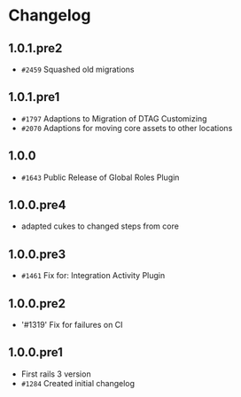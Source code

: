 # Changelog

## 1.0.1.pre2

* `#2459` Squashed old migrations

## 1.0.1.pre1

* `#1797` Adaptions to Migration of DTAG Customizing
* `#2070` Adaptions for moving core assets to other locations

## 1.0.0

* `#1643` Public Release of Global Roles Plugin

## 1.0.0.pre4

* adapted cukes to changed steps from core

## 1.0.0.pre3

* `#1461` Fix for: Integration Activity Plugin

## 1.0.0.pre2

* '#1319' Fix for failures on CI

## 1.0.0.pre1

* First rails 3 version
* `#1284` Created initial changelog

